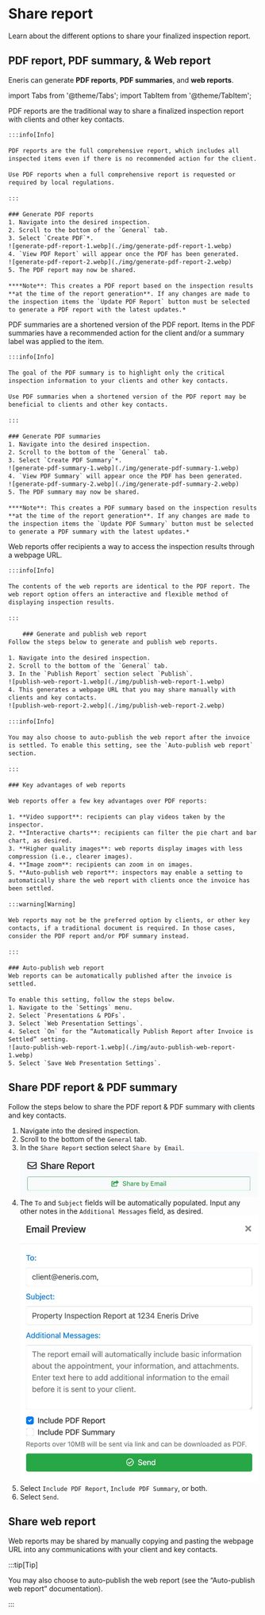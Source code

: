 # Share report

Learn about the different options to share your finalized inspection report.

## PDF report, PDF summary, & Web report

Eneris can generate **PDF reports**, **PDF summaries**, and **web reports**.

import Tabs from '@theme/Tabs';
import TabItem from '@theme/TabItem';

<Tabs>
  <TabItem value="PDF report" label="PDF report" default>
    PDF reports are the traditional way to share a finalized inspection report with clients and other key contacts.

    :::info[Info]

    PDF reports are the full comprehensive report, which includes all inspected items even if there is no recommended action for the client.

    Use PDF reports when a full comprehensive report is requested or required by local regulations.

    :::

    ### Generate PDF reports
    1. Navigate into the desired inspection.
    2. Scroll to the bottom of the `General` tab.
    3. Select `Create PDF`*.
    ![generate-pdf-report-1.webp](./img/generate-pdf-report-1.webp)
    4. `View PDF Report` will appear once the PDF has been generated.
    ![generate-pdf-report-2.webp](./img/generate-pdf-report-2.webp)
    5. The PDF report may now be shared.

    ****Note**: This creates a PDF report based on the inspection results **at the time of the report generation**. If any changes are made to the inspection items the `Update PDF Report` button must be selected to generate a PDF report with the latest updates.*

  </TabItem>
    <TabItem value="PDF summary" label="PDF summary">
    PDF summaries are a shortened version of the PDF report. Items in the PDF summaries have a recommended action for the client and/or a summary label was applied to the item.

    :::info[Info]

    The goal of the PDF summary is to highlight only the critical inspection information to your clients and other key contacts.

    Use PDF summaries when a shortened version of the PDF report may be beneficial to clients and other key contacts.

    :::

    ### Generate PDF summaries
    1. Navigate into the desired inspection.
    2. Scroll to the bottom of the `General` tab.
    3. Select `Create PDF Summary`*.
    ![generate-pdf-summary-1.webp](./img/generate-pdf-summary-1.webp)
    4. `View PDF Summary` will appear once the PDF has been generated.
    ![generate-pdf-summary-2.webp](./img/generate-pdf-summary-2.webp)
    5. The PDF summary may now be shared.

    ****Note**: This creates a PDF summary based on the inspection results **at the time of the report generation**. If any changes are made to the inspection items the `Update PDF Summary` button must be selected to generate a PDF summary with the latest updates.*
  </TabItem>
  <TabItem value="Web report" label="Web report">
    Web reports offer recipients a way to access the inspection results through a webpage URL.

    :::info[Info]

    The contents of the web reports are identical to the PDF report. The web report option offers an interactive and flexible method of displaying inspection results.

    :::

        ### Generate and publish web report
    Follow the steps below to generate and publish web reports.

    1. Navigate into the desired inspection.
    2. Scroll to the bottom of the `General` tab.
    3. In the `Publish Report` section select `Publish`.
    ![publish-web-report-1.webp](./img/publish-web-report-1.webp)
    4. This generates a webpage URL that you may share manually with clients and key contacts.
    ![publish-web-report-2.webp](./img/publish-web-report-2.webp)

    :::info[Info]

    You may also choose to auto-publish the web report after the invoice is settled. To enable this setting, see the `Auto-publish web report` section.

    :::
    
    ### Key advantages of web reports

    Web reports offer a few key advantages over PDF reports:

    1. **Video support**: recipients can play videos taken by the inspector.
    2. **Interactive charts**: recipients can filter the pie chart and bar chart, as desired.
    3. **Higher quality images**: web reports display images with less compression (i.e., clearer images).
    4. **Image zoom**: recipients can zoom in on images.
    5. **Auto-publish web report**: inspectors may enable a setting to automatically share the web report with clients once the invoice has been settled.

    :::warning[Warning]

    Web reports may not be the preferred option by clients, or other key contacts, if a traditional document is required. In those cases, consider the PDF report and/or PDF summary instead.

    :::

    ### Auto-publish web report
    Web reports can be automatically published after the invoice is settled.

    To enable this setting, follow the steps below.
    1. Navigate to the `Settings` menu.
    2. Select `Presentations & PDFs`.
    3. Select `Web Presentation Settings`.
    4. Select `On` for the “Automatically Publish Report after Invoice is Settled” setting.
    ![auto-publish-web-report-1.webp](./img/auto-publish-web-report-1.webp)
    5. Select `Save Web Presentation Settings`.
  </TabItem>
</Tabs>

## Share PDF report & PDF summary
Follow the steps below to share the PDF report & PDF summary with clients and key contacts.

1. Navigate into the desired inspection.
2. Scroll to the bottom of the `General` tab.
3. In the `Share Report` section select `Share by Email`.
![share-pdf-1.webp](./img/share-pdf-1.webp)
4. The `To` and `Subject` fields will be automatically populated. Input any other notes in the `Additional Messages` field, as desired.
![share-pdf-2.webp](./img/share-pdf-2.webp)
5. Select `Include PDF Report`, `Include PDF Summary`, or both.
6. Select `Send`.

## Share web report
Web reports may be shared by manually copying and pasting the webpage URL into any communications with your client and key contacts.

:::tip[Tip]

You may also choose to auto-publish the web report (see the “Auto-publish web report” documentation).

:::